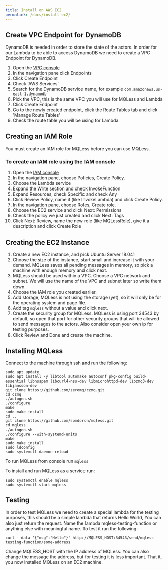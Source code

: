 ```yaml
---
title: Install on AWS EC2
permalink: /docs/install-ec2/
---
```


## Create VPC Endpoint for DynamoDB
DynamoDB is needed in order to store the state of the actors.
In order for our Lambda to be able to access DynamoDB we need to create a VPC Endpoint for DynamoDB.

1. Open the [VPC console](https://console.aws.amazon.com/vpc)
2. In the navigation pane click Endpoints
3. Click Create Endpoint
4. Check 'AWS Services'
5. Search for the DynamoDB service name, for example `com.amazonaws.us-east-1.dynamodb`
6. Pick the VPC, this is the same VPC you will use for MQLess and Lambda
7. Click Create Endpoint
8. Go to the newly created endpoint, click the Route Tables tab and click 'Manage Route Tables'
9. Check the route table you will be using for Lambda.

## Creating an IAM Role
You must create an IAM role for MQLess before you can use MQLess.

### To create an IAM role using the IAM console
1. Open the [IAM console](https://console.aws.amazon.com/iam/)
2. In the navigation pane, choose Policies, Create Policy.
3. Choose the Lambda service
4. Expand the Write section and check InvokeFunction
5. Expand Resources, check Specific and check Any
6. Click Review Policy, name it (like InvokeLambda) and click Create Policy.
7. In the navigation pane, choose Roles, Create role.
8. Choose the EC2 service and click Next: Permissions
9. Check the policy we just created and click Next: Tags
10. Click Next: Review, name the new role (like MQLessRole), give it a description and click Create Role

## Creating the EC2 Instance
1. Create a new EC2 instance, and pick Ubuntu Server 18.041
2. Choose the size of the instance, start small and increase it with your demand. MQLess saves all pending messages in memory, so pick a machine with enough memory and click next.
3. MQLess should be used within a VPC. Choose a VPC network and subnet. We will use the name of the VPC and subnet later so write them down.
4. Choose the IAM role you created earlier.
5. Add storage, MQLess is not using the storage (yet), so it will only be for the operating system and page file.
6. Add tag `mqless` without a value and click next.
7. Create the security group for MQLess. MQLess is using port 34543 by default, so open that port for other security groups that will be allowed to send messages to the actors. Also consider open your own ip for testing purposes.
8. Click Review and Done and create the machine.

## Installing MQLess
Connect to the machine through ssh and run the following:
```shell
sudo apt update
sudo apt install -y libtool automake autoconf pkg-config build-essential libnsspem libcurl4-nss-dev libmicrohttpd-dev libzmq3-dev libjansson-dev
git clone https://github.com/zeromq/czmq.git
cd czmq
./autogen.sh
./configure
make
sudo make install
cd ..
git clone https://github.com/somdoron/mqless.git
cd mqless
./autogen.sh
./configure --with-systemd-units
make
sudo make install
sudo ldconfig
sudo systemctl daemon-reload
```

To run MQLess from console run `mqless`

To install and run MQLess as a service run:
```shell
sudo systemctl enable mqless
sudo systemctl start mqless
```

## Testing
In order to test MQLess we need to create a special lambda for the testing purposes, this should be a simple lambda that returns Hello World, You can also just return the request. Name the lambda mqless-testing-function or anything else with meaningful name. To test it run the following:

```shell
curl --data '{"msg":"Hello"}' http://MQLESS_HOST:34543/send/mqless-testing-function/some-address
```

Change MQLESS_HOST with the IP address of MQLess. You can also change the message the address, but for testing it is less important.
That it, you now installed MQLess on an EC2 machine.
